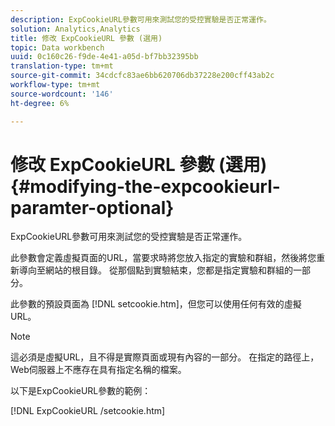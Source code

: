 ```yaml
---
description: ExpCookieURL參數可用來測試您的受控實驗是否正常運作。
solution: Analytics,Analytics
title: 修改 ExpCookieURL 參數 (選用)
topic: Data workbench
uuid: 0c160c26-f9de-4e41-a05d-bf7bb32395bb
translation-type: tm+mt
source-git-commit: 34cdcfc83ae6bb620706db37228e200cff43ab2c
workflow-type: tm+mt
source-wordcount: '146'
ht-degree: 6%

---
```



# 修改 ExpCookieURL 參數 (選用){#modifying-the-expcookieurl-paramter-optional}

ExpCookieURL參數可用來測試您的受控實驗是否正常運作。

此參數會定義虛擬頁面的URL，當要求時將您放入指定的實驗和群組，然後將您重新導向至網站的根目錄。 從那個點到實驗結束，您都是指定實驗和群組的一部分。

此參數的預設頁面為 [!DNL setcookie.htm]，但您可以使用任何有效的虛擬URL。

>[!NOTE]
>
>這必須是虛擬URL，且不得是實際頁面或現有內容的一部分。 在指定的路徑上，Web伺服器上不應存在具有指定名稱的檔案。

以下是ExpCookieURL參數的範例：

[!DNL ExpCookieURL /setcookie.htm]
